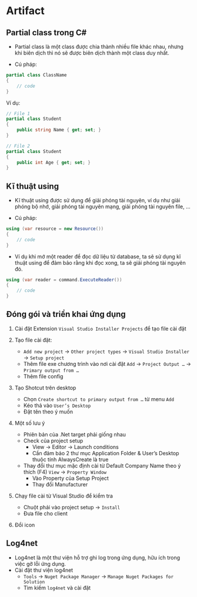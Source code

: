 # Artifact

## Partial class trong C#

- Partial class là một class được chia thành nhiều file khác nhau, nhưng khi biên dịch thì nó sẽ được biên dịch thành một class duy nhất.

- Cú pháp:

```cs
partial class ClassName
{
    // code
}
```

Ví dụ:
```cs
// File 1
partial class Student
{
    public string Name { get; set; }
}

// File 2
partial class Student
{
    public int Age { get; set; }
}
```
## Kĩ thuật using

- Kĩ thuật using được sử dụng để giải phóng tài nguyên, ví dụ như giải phóng bộ nhớ, giải phóng tài nguyên mạng, giải phóng tài nguyên file, ...

- Cú pháp:

```cs
using (var resource = new Resource())
{
    // code
}
```
- Ví dụ khi mớ một reader để đọc dữ liệu từ database, ta sẽ sử dụng kĩ thuật using để đảm bảo rằng khi đọc xong, ta sẽ giải phóng tài nguyên đó.

```cs
using (var reader = command.ExecuteReader())
{
    // code
}
```

## Đóng gói và triển khai ứng dụng

1. Cài đặt Extension `Visual Studio Installer Projects` để tạo file cài đặt
1. Tạo file cài đặt:
    - `Add new project` &rarr; `Other project types` &rarr; `Visual Studio Installer` &rarr; `Setup project`
    - Thêm file exe chương trình vào nơi cài đặt
`Add` &rarr; `Project Output …` &rarr; `Primary output from …`
    - Thêm file config
1. Tạo Shotcut trên desktop
    - Chọn `Create shortcut to primary output from …` từ menu `Add`
    - Kéo thả vào `User’s Desktop`
    - Đặt tên theo ý muốn
1. Một số lưu ý
    - Phiên bản của .Net target phải giống nhau
    - Check của project setup
        - View &rarr; Editor &rarr; Launch conditions
        - Cần đảm bảo 2 thư mục Application Folder & User’s Desktop thuộc tính AlwaysCreate là true
    - Thay đổi thư mục mặc định cài từ Default Company Name theo ý thích (F4) `View` &rarr; `Property Window`
        - Vào Property của Setup Project
        - Thay đổi Manufacturer
1. Chạy file cài từ Visual Studio để kiểm tra
    - Chuột phải vào project setup &rarr; `Install`
    - Đưa file cho client

1. Đổi icon

## Log4net
- Log4net là một thư viện hỗ trợ ghi log trong ứng dụng, hữu ích trong việc gỡ lỗi ứng dụng.
- Cài đặt thư viện log4net
    - `Tools` &rarr; `Nuget Package Manager` &rarr; `Manage Nuget Packages for Solution`
    - Tìm kiếm `log4net` và cài đặt








